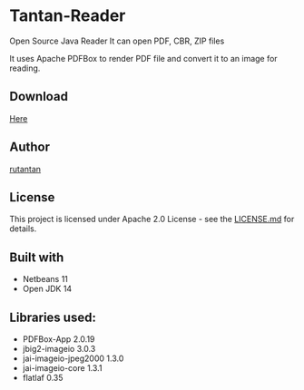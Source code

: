 # Tantan-Reader
Open Source Java Reader
It can open PDF, CBR, ZIP files

It uses Apache PDFBox to render PDF file and convert it to an image for reading.

## Download
[Here](https://github.com/rutantan/Tantan-Reader/releases)

## Author

[rutantan](https://github.com/rutantan/)

## License

This project is licensed under Apache 2.0 License - see the [LICENSE.md](LICENSE.md) for details.

## Built with

* Netbeans 11
* Open JDK 14

## Libraries used:

* PDFBox-App 2.0.19
* jbig2-imageio 3.0.3
* jai-imageio-jpeg2000 1.3.0
* jai-imageio-core 1.3.1
* flatlaf 0.35
